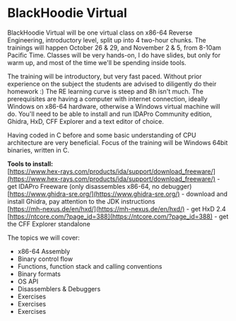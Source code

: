 # BlackHoodie Virtual

BlackHoodie Virtual will be one virtual class on x86-64 Reverse Engineering, introductory level, split up into 4 two-hour chunks. The trainings will happen October 26 & 29, and November 2 & 5, from 8-10am Pacific Time. Classes will be very hands-on, I do have slides, but only for warm up, and most of the time we'll be spending inside tools.

The training will be introductory, but very fast paced. Without prior experience on the subject the students are advised to diligently do their homework :) The RE learning curve is steep and 8h isn't much. The prerequisites are having a computer with internet connection, ideally Windows on x86-64 hardware, otherwise a Windows virtual machine will do. You'll need to be able to install and run IDAPro Community edition, Ghidra, HxD, CFF Explorer and a text editor of choice.

Having coded in C before and some basic understanding of CPU architecture are very beneficial. Focus of the training will be Windows 64bit binaries, written in C.
  

**Tools to install:**  
[https://www.hex-rays.com/products/ida/support/download_freeware/](https://www.hex-rays.com/products/ida/support/download_freeware/) - get IDAPro Freeware (only disassembles x86-64, no debugger)  
[https://www.ghidra-sre.org/](https://www.ghidra-sre.org/) - download and install Ghidra, pay attention to the JDK instructions  
[https://mh-nexus.de/en/hxd/](https://mh-nexus.de/en/hxd/) - get HxD 2.4  
[https://ntcore.com/?page_id=388](https://ntcore.com/?page_id=388) - get the CFF Explorer standalone  

  
The topics we will cover:

- x86-64 Assembly
- Binary control flow
- Functions, function stack and calling conventions
- Binary formats
- OS API
- Disassemblers & Debuggers
- Exercises
- Exercises
- Exercises
